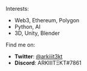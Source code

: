 Interests:
- Web3, Ethereum, Polygon
- Python, AI
- 3D, Unity, Blender

Find me on: 
  - **Twitter**: [@arkiiit3kt](https://twitter.com/arkiiit3kt)
  - **Discord**: ARKIIITΞKT#7861
